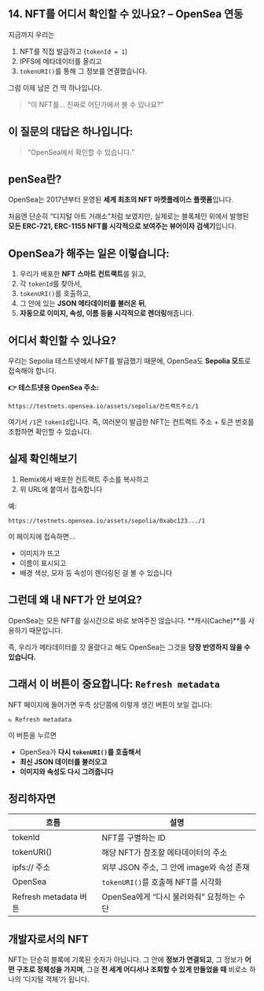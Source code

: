 ## 14. NFT를 어디서 확인할 수 있나요? – OpenSea 연동

지금까지 우리는

1. NFT를 직접 발급하고 (`tokenId = 1`)
2. IPFS에 메타데이터를 올리고
3. `tokenURI()`를 통해 그 정보를 연결했습니다.

그럼 이제 남은 건 딱 하나입니다.

> “이 NFT를… 진짜로 어딘가에서 볼 수 있나요?”

## 이 질문의 대답은 하나입니다:

> “OpenSea에서 확인할 수 있습니다.”

## penSea란?

OpenSea는 2017년부터 운영된
**세계 최초의 NFT 마켓플레이스 플랫폼**입니다.

처음엔 단순히 “디지털 아트 거래소”처럼 보였지만,
실제로는 블록체인 위에서 발행된
**모든 ERC-721, ERC-1155 NFT를 시각적으로 보여주는 뷰어이자 검색기**입니다.

## OpenSea가 해주는 일은 이렇습니다:

1. 우리가 배포한 **NFT 스마트 컨트랙트**를 읽고,
2. 각 `tokenId`를 찾아서,
3. `tokenURI()`를 호출하고,
4. 그 안에 있는 **JSON 메타데이터를 불러온 뒤**,
5. **자동으로 이미지, 속성, 이름 등을 시각적으로 렌더링**해줍니다.

## 어디서 확인할 수 있나요?

우리는 Sepolia 테스트넷에서 NFT를 발급했기 때문에,
OpenSea도 **Sepolia 모드**로 접속해야 합니다.

**👉 테스트넷용 OpenSea 주소:**

```
https://testnets.opensea.io/assets/sepolia/컨트랙트주소/1
```

여기서 `/1`은 `tokenId`입니다.
즉, 여러분이 발급한 NFT는
컨트랙트 주소 + 토큰 번호를 조합하면 확인할 수 있습니다.

## 실제 확인해보기

1. Remix에서 배포한 컨트랙트 주소를 복사하고
2. 위 URL에 붙여서 접속합니다

예:

```
https://testnets.opensea.io/assets/sepolia/0xabc123.../1
```

이 페이지에 접속하면…

- 이미지가 뜨고
- 이름이 표시되고
- 배경 색상, 모자 등 속성이 렌더링된 걸 볼 수 있습니다

## 그런데 왜 내 NFT가 안 보여요?

OpenSea는 모든 NFT를 실시간으로 바로 보여주진 않습니다.
**캐시(Cache)**를 사용하기 때문입니다.

즉, 우리가 메타데이터를 갓 올렸다고 해도
OpenSea는 그것을 **당장 반영하지 않을 수 있습니다.**

## 그래서 이 버튼이 중요합니다: `Refresh metadata`

NFT 페이지에 들어가면
우측 상단쯤에 이렇게 생긴 버튼이 보일 겁니다:

```
↻ Refresh metadata
```

이 버튼을 누르면

- OpenSea가 **다시 `tokenURI()`를 호출해서**
- **최신 JSON 데이터를 불러오고**
- **이미지와 속성도 다시 그려줍니다**

## 정리하자면

| 흐름                  | 설명                                      |
| --------------------- | ----------------------------------------- |
| tokenId               | NFT를 구별하는 ID                         |
| tokenURI()            | 해당 NFT가 참조할 메타데이터의 주소       |
| ipfs\:// 주소         | 외부 JSON 주소, 그 안에 image와 속성 존재 |
| OpenSea               | `tokenURI()`를 호출해 NFT를 시각화        |
| Refresh metadata 버튼 | OpenSea에게 “다시 불러와줘” 요청하는 수단 |

## 개발자로서의 NFT

NFT는 단순히 블록에 기록된 숫자가 아닙니다.
그 안에 **정보가 연결되고**,
그 정보가 **어떤 구조로 정체성을 가지며**,
그걸 **전 세계 어디서나 조회할 수 있게 만들었을 때**
비로소 하나의 ‘디지털 객체’가 됩니다.
